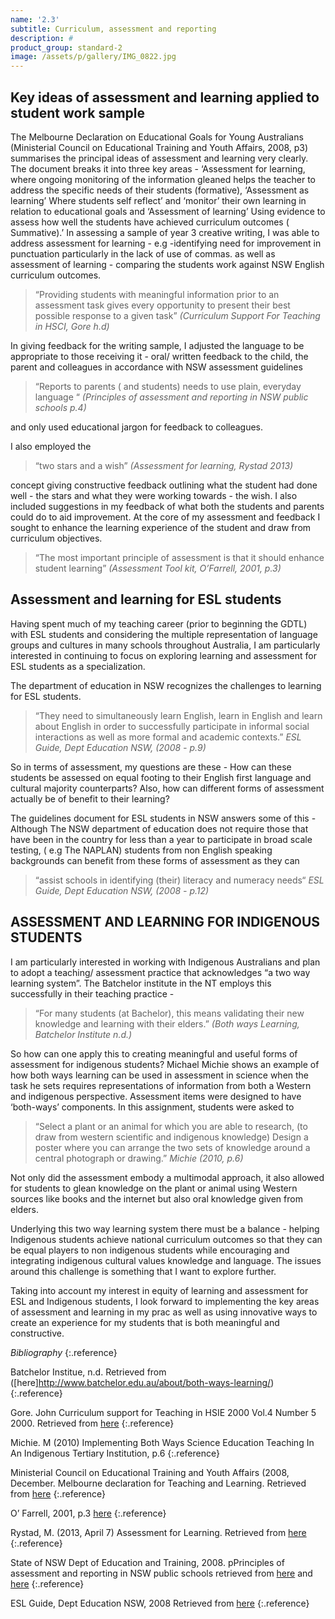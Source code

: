 ```yaml
---
name: '2.3'
subtitle: Curriculum, assessment and reporting
description: #
product_group: standard-2
image: /assets/p/gallery/IMG_0822.jpg
---
```

## Key ideas of assessment and learning applied to student work sample

The Melbourne Declaration on Educational Goals for Young Australians (Ministerial Council on Educational Training and Youth Affairs, 2008, p3) summarises the principal ideas of assessment and learning very clearly. The document breaks it into three key areas - ‘Assessment for learning, where ongoing monitoring of the information gleaned helps the teacher to address the specific needs of their students (formative), ‘Assessment as learning’ Where students  self reflect’ and ‘monitor’ their own learning in relation to  educational goals and ‘Assessment of learning’ Using evidence to assess how well the students have achieved curriculum outcomes ( Summative).’ In assessing a sample of year 3 creative writing, I was able to address assessment for learning - e.g -identifying need for improvement in punctuation particularly in the lack of use of commas. as well as assessment of learning - comparing the students work against NSW English curriculum outcomes.

>“Providing students with meaningful information prior to an assessment task gives every opportunity to present their best possible response to a given task” _(Curriculum Support For Teaching in HSCI, Gore h.d)_

In giving feedback for the writing sample, I adjusted the language to be appropriate to those receiving it - oral/ written feedback to the child, the parent and colleagues in accordance with NSW assessment guidelines  

>“Reports to parents ( and students)  needs to use plain, everyday language “ _(Principles of assessment and reporting in NSW public schools p.4)_

and only used educational jargon for feedback to colleagues.  

I also employed the
>“two stars and a wish” _(Assessment for learning, Rystad 2013)_

concept giving constructive feedback outlining what the student had done well - the stars and what they were working towards - the wish. I also included suggestions in my feedback of what both the students and parents could do to aid improvement.  At the core of my assessment  and feedback I sought to enhance the learning experience of the student and draw from curriculum objectives.

>“The most important principle of assessment is that it should enhance student learning” _(Assessment Tool kit, O’Farrell, 2001, p.3)_


## Assessment and learning for ESL students

Having spent much of my teaching career (prior to beginning the GDTL) with ESL students and considering the multiple representation of language groups and cultures in many schools throughout Australia, I am particularly interested in continuing to focus on exploring learning and assessment for ESL students as a specialization.

The department of education in NSW recognizes the challenges to learning for ESL students.

>“They need to simultaneously learn English, learn in English and learn about English in order to successfully participate in informal social interactions as well as more formal and academic contexts.” _ESL Guide, Dept Education NSW, (2008 - p.9)_

So in terms of assessment, my questions are these - How can these students be assessed on equal footing to their English first language and cultural majority counterparts?
Also, how can different forms of assessment actually be of benefit to their learning?

The guidelines document for ESL students in NSW answers some of this - Although The NSW department of education does not require those that have been in the country for less than a year to participate in broad scale testing, ( e.g The NAPLAN) students from non English speaking backgrounds can benefit from these forms of assessment as they can

>“assist schools in identifying (their) literacy and numeracy needs“  _ESL Guide, Dept Education NSW, (2008 - p.12)_


## ASSESSMENT AND LEARNING FOR INDIGENOUS STUDENTS

I am particularly interested in working with Indigenous Australians and plan to adopt a teaching/ assessment practice that acknowledges “a two way learning system”. The Batchelor institute in the NT employs this successfully in their teaching practice -

>“For many students (at Bachelor), this means validating their new knowledge and learning with their elders.” _(Both ways Learning, Batchelor Institute n.d.)_

So how can one apply this to creating meaningful and useful forms of assessment for indigenous students? Michael Michie shows an example of how both ways learning can be used in assessment in science when the task he sets requires representations of information from both a Western and indigenous perspective. Assessment items were  designed to have ‘both-ways’ components. In this assignment, students were asked to

>“Select a plant or an animal for which you are able to research, (to draw from western scientific and indigenous knowledge)  Design a poster where you can arrange the two sets of knowledge around a central photograph or drawing.”  _Michie (2010, p.6)_

Not only did the assessment embody a multimodal approach, it also allowed for students to glean knowledge on the plant or animal using Western sources like books and the internet but also oral knowledge given from elders.

Underlying this two way learning system there must be a balance - helping Indigenous students achieve national curriculum outcomes so that they can be equal players to non indigenous students while encouraging and integrating indigenous cultural values knowledge and language. The issues around this challenge is something that I want to explore further.

Taking into account my interest in equity of learning and assessment for ESL and Indigenous students, I look forward to implementing the key areas of assessment and learning in my prac as well as using innovative ways to create an experience for my students that is both meaningful and constructive.


_Bibliography_
{:.reference}

Batchelor Institue, n.d. Retrieved from ([here]http://www.batchelor.edu.au/about/both-ways-learning/)
{:.reference}

Gore. John Curriculum support for Teaching in HSIE 2000 Vol.4 Number 5  2000. Retrieved from [here](http://www.curriculumsupport.education.nsw.gov.au/secondary/hsie/assets/assessstage6/feedback.htm)
{:.reference}

Michie. M  (2010) Implementing Both Ways Science Education Teaching In An Indigenous Tertiary Institution, p.6
{:.reference}

Ministerial Council on Educational Training and Youth Affairs (2008, December. Melbourne declaration for Teaching and Learning. Retrieved from [here](http://www.curriculum.edu.au/verve/_resources/National_Declaration_on_the_Educational_Goals_for_Young_Australians.pdf)
{:.reference}


O’ Farrell, 2001, p.3 [here](http://www.tcd.ie/teaching-learning/academic-development/assets/pdf/250309_assessment_toolkit.pdf)
{:.reference}

Rystad, M. (2013, April 7) Assessment for Learning. Retrieved from
[here](https://www.youtube.com/watch?v=HcLMlY6R7RM)
{:.reference}

State of NSW Dept of Education and Training, 2008. pPrinciples of assessment and reporting in NSW public schools retrieved from [here](http://www.curriculumsupport.education.nsw.gov.au/timetoteach/policy_doc/principles_ar.pdf) and [here](http://www.curriculumsupport.education.nsw.gov.au/secondary/hsie/assets/assessstage6/feedback.htm)
{:.reference}

ESL Guide, Dept Education NSW, 2008  Retrieved from [here](https://www.det.nsw.edu.au/policies/curriculum/schools/esl_guide/pd04_23_ESL_Guidelines.pdf)
{:.reference}
